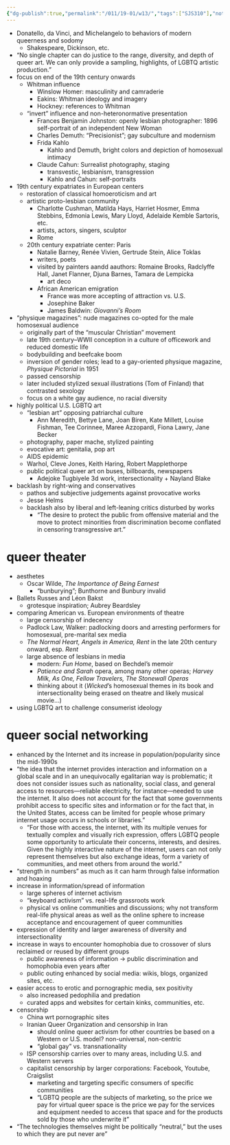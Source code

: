 ```yaml
---
{"dg-publish":true,"permalink":"/011/19-01/w13/","tags":["SJS310"],"noteIcon":"fallback","created":"2024-09-26T13:45:04.169-07:00","updated":"2024-09-26T15:32:37.476-07:00"}
---
```


- Donatello, da Vinci, and Michelangelo to behaviors of modern queerness and sodomy
	- Shakespeare, Dickinson, etc.
- “No single chapter can do justice to the range, diversity, and depth of queer art. We can only provide a sampling, highlights, of LGBTQ artistic production.”
- focus on end of the 19th century onwards
	- Whitman influence
		- Winslow Homer: masculinity and camraderie
		- Eakins: Whitman ideology and imagery
		- Hockney: references to Whitman
	- “invert” influence and non-heteronormative presentation
		- Frances Benjamin Johnston: openly lesbian photographer: 1896 self-portrait of an independent New Woman
		- Charles Demuth: “Precisionist”; gay subculture and modernism
		- Frida Kahlo
			- Kahlo and Demuth, bright colors and depiction of homosexual intimacy
		- Claude Cahun: Surrealist photography, staging
			- transvestic, lesbianism, transgression
			- Kahlo and Cahun: self-portraits
- 19th century expatriates in European centers
	- restoration of classical homoeroticism and art
	- artistic proto-lesbian community
		- Charlotte Cushman, Matilda Hays, Harriet Hosmer, Emma Stebbins, Edmonia Lewis, Mary Lloyd, Adelaide Kemble Sartoris, etc.
		- artists, actors, singers, sculptor
		- Rome
	- 20th century expatriate center: Paris
		- Natalie Barney, Renée Vivien, Gertrude Stein, Alice Toklas
		- writers, poets
		- visited by painters aandd aauthors: Romaine Brooks, Radclyffe Hall, Janet Flanner, Djuna Barnes, Tamara de Lempicka
			- art deco
		- African American emigration
			- France was more accepting of attraction vs. U.S.
			- Josephine Baker
			- James Baldwin: *Giovanni’s Room*
- “physique magazines”: nude magazines co-opted for the male homosexual audience
	- originally part of the “muscular Christian” movement
	- late 19th century–WWII conception in a culture of officework and reduced domestic life
	- bodybuilding and beefcake boom
	- inversion of gender roles; lead to a gay-oriented physique magazine, *Physique Pictorial* in 1951
	- passed censorship
	- later included stylized sexual illustrations (Tom of Finland) that contrasted sexology
	- focus on a white gay audience, no racial diversity
- highly political U.S. LGBTQ art
	- “lesbian art” opposing patriarchal culture
		- Ann Meredith, Bettye Lane, Joan Biren, Kate Millett, Louise Fishman, Tee Corinnee, Maree Azzopardi, Fiona Lawry, Jane Becker
	- photography, paper mache, stylized painting
	- evocative art: genitalia, pop art
	- AIDS epidemic
	- Warhol, Cleve Jones, Keith Haring, Robert Mapplethorpe
	- public political queer art on buses, billboards, newspapers
		- Adejoke Tugbiyele 3d work, intersectionality + Nayland Blake
- backlash by right-wing and conservatives
	- pathos and subjective judgements against provocative works
	- Jesse Helms
	- backlash also by liberal and left-leaning critics disturbed by works
		- “The desire to protect the public from offensive material and the move to protect minorities from discrimination become conflated in censoring transgressive art.”
# queer theater
- aesthetes
	- Oscar Wilde, *The Importance of Being Earnest*
		- “bunburying”; Bunthorne and Bunbury invalid
- Ballets Russes and Léon Bakst
	- grotesque inspiration; Aubrey Beardsley
- comparing American vs. European environments of theatre
	- large censorship of indecency
	- Padlock Law, Walker: padlocking doors and arresting performers for homosexual, pre-marital sex media
	- *The Normal Heart, Angels in America, Rent* in the late 20th century onward, esp. *Rent*
	- large absence of lesbians in media
		- modern: *Fun Home*, based on Bechdel’s memoir
		- *Patience and Sarah* opera, among many other operas; *Harvey Milk, As One, Fellow Travelers, The Stonewall Operas*
		- thinking about it (*Wicked*’s homosexual themes in its book and intersectionality being erased on theatre and likely musical movie…)
- using LGBTQ art to challenge consumerist ideology
# queer social networking
- enhanced by the Internet and its increase in population/popularity since the mid-1990s
- “the idea that the internet provides interaction and information on a global scale and in an unequivocally egalitarian way is problematic; it does not consider issues such as nationality, social class, and general access to resources—reliable electricity, for instance—needed to use the internet. It also does not account for the fact that some governments prohibit access to specific sites and information or for the fact that, in the United States, access can be limited for people whose primary internet usage occurs in schools or libraries.”
	- “For those with access, the internet, with its multiple venues for textually complex and visually rich expression, offers LGBTQ people some opportunity to articulate their concerns, interests, and desires. Given the highly interactive nature of the internet, users can not only represent themselves but also exchange ideas, form a variety of communities, and meet others from around the world.”
- “strength in numbers” as much as it can harm through false information and hoaxing
- increase in information/spread of information
	- large spheres of internet activism
	- “keyboard activism” vs. real-life grassroots work
	- physical vs online communities and discussions; why not transform real-life physical areas as well as the online sphere to increase acceptance and encouragement of queer communities
- expression of identity and larger awareness of diversity and intersectionality
- increase in ways to encounter homophobia due to crossover of slurs reclaimed or reused by different groups
	- public awareness of information → public discrimination and homophobia even years after
	- public outing enhanced by social media: wikis, blogs, organized sites, etc.
- easier access to erotic and pornographic media, sex positivity
	- also increased pedophilia and predation
	- curated apps and websites for certain kinks, communities, etc.
- censorship
	- China wrt pornographic sites
	- Iranian Queer Organization and censorship in Iran
		- should online queer activism for other countries be based on a Western or U.S. model? non-universal, non-centric
		- “global gay” vs. transnationality
	- ISP censorship carries over to many areas, including U.S. and Western servers
	- capitalist censorship by larger corporations: Facebook, Youtube, Craigslist
		- marketing and targeting specific consumers of specific communities
		- “LGBTQ people are the subjects of marketing, so the price we pay for virtual queer space is the price we pay for the services and equipment needed to access that space and for the products sold by those who underwrite it”
- “The technologies themselves might be politically “neutral,” but the uses to which they are put never are”